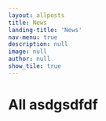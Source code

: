 ```yaml
---
layout: allposts
title: News
landing-title: 'News'
nav-menu: true
description: null
image: null
author: null
show_tile: true
---
```


<h1>All asdgsdfdf</h1>
